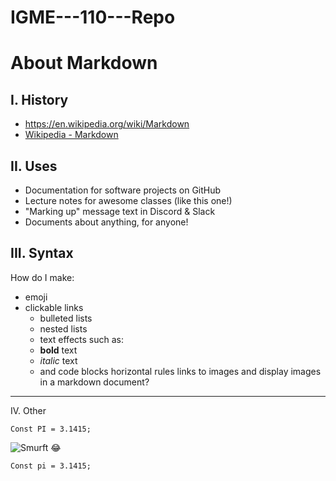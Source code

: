 # IGME---110---Repo
# About Markdown

## I. History
- https://en.wikipedia.org/wiki/Markdown
- [Wikipedia - Markdown](https://en.wikipedia.org/wiki/Markdown)

## II. Uses
- Documentation for software projects on GitHub
- Lecture notes for awesome classes (like this one!)
- "Marking up" message text in Discord & Slack
- Documents about anything, for anyone!

## III. Syntax
How do I make:
- emoji
- clickable links
    - bulleted lists
    - nested lists
    - text effects such as:
    - **bold** text
    - *italic* text
    - and code blocks
horizontal rules
links to images
and display images in a markdown document?

---

IV. Other

```
Const PI = 3.1415;
```

![Smurft]()
:joy:

`Const pi = 3.1415;`
